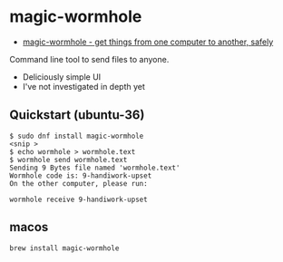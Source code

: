 # magic-wormhole

 - [magic-wormhole - get things from one computer to another, safely](https://github.com/magic-wormhole/magic-wormhole#magic-wormhole)

Command line tool to send files to anyone.

- Deliciously simple UI
- I've not investigated in depth yet

## Quickstart (ubuntu-36)

    $ sudo dnf install magic-wormhole
    <snip >
    $ echo wormhole > wormhole.text
    $ wormhole send wormhole.text
    Sending 9 Bytes file named 'wormhole.text'
    Wormhole code is: 9-handiwork-upset
    On the other computer, please run:

    wormhole receive 9-handiwork-upset

## macos

    brew install magic-wormhole
